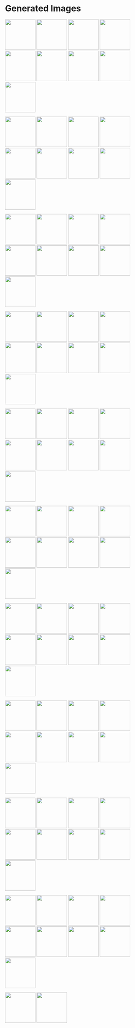 # Generated Images



<img src="2025_10_22_01.webp" width="100"/> <img src="2025_10_22_02.webp" width="100"/> <img src="2025_10_22_03.webp" width="100"/> <img src="2025_10_22_04.webp" width="100"/> <img src="2025_10_22_05.webp" width="100"/> <img src="2025_10_22_06.webp" width="100"/> <img src="2025_10_22_07.webp" width="100"/> <img src="2025_10_22_08.webp" width="100"/> <img src="2025_10_22_09.webp" width="100"/>

<img src="2025_10_22_10.webp" width="100"/> <img src="2025_10_22_11.webp" width="100"/> <img src="2025_10_22_12.webp" width="100"/> <img src="2025_10_22_13.webp" width="100"/> <img src="2025_10_22_14.webp" width="100"/> <img src="2025_10_22_15.webp" width="100"/> <img src="2025_10_22_16.webp" width="100"/> <img src="2025_10_22_17.webp" width="100"/> <img src="2025_10_22_18.webp" width="100"/>

<img src="2025_10_22_19.webp" width="100"/> <img src="2025_10_22_20.webp" width="100"/> <img src="2025_10_22_21.webp" width="100"/> <img src="2025_10_22_22.webp" width="100"/> <img src="2025_10_22_23.webp" width="100"/> <img src="2025_10_22_24.webp" width="100"/> <img src="2025_10_22_25.webp" width="100"/> <img src="2025_10_22_26.webp" width="100"/> <img src="2025_10_22_27.webp" width="100"/>

<img src="2025_10_22_28.webp" width="100"/> <img src="2025_10_22_29.webp" width="100"/> <img src="2025_10_22_30.webp" width="100"/> <img src="2025_10_22_31.webp" width="100"/> <img src="2025_10_22_32.webp" width="100"/> <img src="2025_10_22_33.webp" width="100"/> <img src="2025_10_22_34.webp" width="100"/> <img src="2025_10_22_35.webp" width="100"/> <img src="2025_10_22_36.webp" width="100"/>

<img src="2025_10_22_37.webp" width="100"/> <img src="2025_10_22_38.webp" width="100"/> <img src="2025_10_22_39.webp" width="100"/> <img src="2025_10_22_40.webp" width="100"/> <img src="2025_10_22_41.webp" width="100"/> <img src="2025_10_22_42.webp" width="100"/> <img src="2025_10_22_43.webp" width="100"/> <img src="2025_10_22_44.webp" width="100"/> <img src="2025_10_22_45.webp" width="100"/>

<img src="2025_10_22_46.webp" width="100"/> <img src="2025_10_22_47.webp" width="100"/> <img src="2025_10_22_48.webp" width="100"/> <img src="2025_10_22_49.webp" width="100"/> <img src="2025_10_22_50.webp" width="100"/> <img src="2025_10_22_51.webp" width="100"/> <img src="2025_10_22_52.webp" width="100"/> <img src="2025_10_22_53.webp" width="100"/> <img src="2025_10_22_54.webp" width="100"/>

<img src="2025_10_22_55.webp" width="100"/> <img src="2025_10_22_56.webp" width="100"/> <img src="2025_10_22_57.webp" width="100"/> <img src="2025_10_22_58.webp" width="100"/> <img src="2025_10_22_59.webp" width="100"/> <img src="2025_10_22_60.webp" width="100"/> <img src="2025_10_22_61.webp" width="100"/> <img src="2025_10_22_62.webp" width="100"/> <img src="2025_10_22_63.webp" width="100"/>

<img src="2025_10_22_64.webp" width="100"/> <img src="2025_10_22_65.webp" width="100"/> <img src="2025_10_22_66.webp" width="100"/> <img src="2025_10_22_67.webp" width="100"/> <img src="2025_10_22_68.webp" width="100"/> <img src="2025_10_22_69.webp" width="100"/> <img src="2025_10_22_70.webp" width="100"/> <img src="2025_10_22_71.webp" width="100"/> <img src="2025_10_22_72.webp" width="100"/>

<img src="2025_10_22_73.webp" width="100"/> <img src="2025_10_22_74.webp" width="100"/> <img src="2025_10_22_75.webp" width="100"/> <img src="2025_10_22_76.webp" width="100"/> <img src="2025_10_22_77.webp" width="100"/> <img src="2025_10_22_78.webp" width="100"/> <img src="2025_10_22_79.webp" width="100"/> <img src="2025_10_22_80.webp" width="100"/> <img src="2025_10_22_81.webp" width="100"/>

<img src="2025_10_22_82.webp" width="100"/> <img src="2025_10_22_83.webp" width="100"/> <img src="2025_10_22_84.webp" width="100"/> <img src="2025_10_22_85.webp" width="100"/> <img src="2025_10_22_86.webp" width="100"/> <img src="2025_10_22_87.webp" width="100"/> <img src="2025_10_22_88.webp" width="100"/> <img src="2025_10_22_89.webp" width="100"/> <img src="2025_10_22_90.webp" width="100"/>

<img src="2025_10_22_91.webp" width="100"/> <img src="2025_10_22_92.webp" width="100"/>
